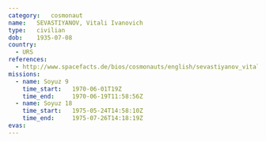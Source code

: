 ```yaml
---
category:	cosmonaut
name:	SEVASTIYANOV, Vitali Ivanovich 
type:	civilian
dob:	1935-07-08
country:
  - URS
references:
  - http://www.spacefacts.de/bios/cosmonauts/english/sevastiyanov_vitali.htm
missions:
  - name: Soyuz 9
    time_start:   1970-06-01T19Z
    time_end:     1970-06-19T11:58:56Z
  - name: Soyuz 18
    time_start:   1975-05-24T14:58:10Z
    time_end:     1975-07-26T14:18:19Z
evas:
---
```

